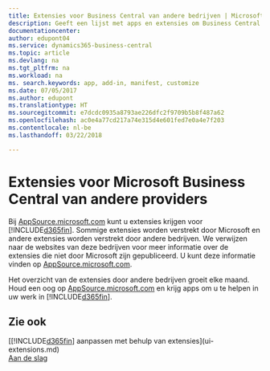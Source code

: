 ```yaml
---
title: Extensies voor Business Central van andere bedrijven | Microsoft Docs
description: Geeft een lijst met apps en extensies om Business Central aan te passen, die worden verschaft door andere bedrijven.
documentationcenter: 
author: edupont04
ms.service: dynamics365-business-central
ms.topic: article
ms.devlang: na
ms.tgt_pltfrm: na
ms.workload: na
ms. search.keywords: app, add-in, manifest, customize
ms.date: 07/05/2017
ms.author: edupont
ms.translationtype: HT
ms.sourcegitcommit: e7dcdc0935a8793ae226dfc2f9709b5b8f487a62
ms.openlocfilehash: ac0e4a77cd217a74e315d4e601fed7e0a4e7f203
ms.contentlocale: nl-be
ms.lasthandoff: 03/22/2018

---
```

# <a name="microsoft-business-central-extensions-by-other-providers"></a>Extensies voor Microsoft Business Central van andere providers
Bij [AppSource.microsoft.com](https://appsource.microsoft.com/) kunt u extensies krijgen voor [!INCLUDE[d365fin](includes/d365fin_md.md)]. Sommige extensies worden verstrekt door Microsoft en andere extensies worden verstrekt door andere bedrijven. We verwijzen naar de websites van deze bedrijven voor meer informatie over de extensies die niet door Microsoft zijn gepubliceerd. U kunt deze informatie vinden op [AppSource.microsoft.com](https://appsource.microsoft.com/en-us/marketplace/apps?product=dynamics-365%3Bdynamics-365-for-financials&page=1).  

Het overzicht van de extensies door andere bedrijven groeit elke maand. Houd een oog op [AppSource.microsoft.com](https://appsource.microsoft.com/en-us/marketplace/apps?product=dynamics-365%3Bdynamics-365-for-financials&page=1) en krijg apps om u te helpen in uw werk in [!INCLUDE[d365fin](includes/d365fin_md.md)].  

## <a name="see-also"></a>Zie ook
[[!INCLUDE[d365fin](includes/d365fin_md.md)] aanpassen met behulp van extensies](ui-extensions.md)  
[Aan de slag](product-get-started.md)  

